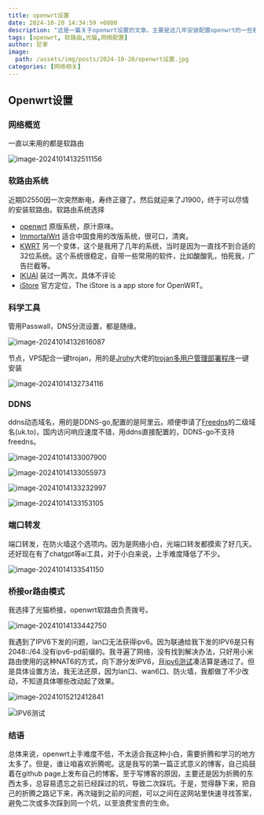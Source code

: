 ```yaml
---
title: openwrt设置
date: 2024-10-20 14:34:59 +0800
description: "这是一篇关于openwrt设置的文章。主要是这几年安装配置openwrt的一些粗糙的认识。"
tags: [openwrt, 软路由,光猫,网络配置]
author: 尼爹
image:
  path: /assets/img/posts/2024-10-20/openwrt设置.jpg
categories: [网络相关]
---
```


## Openwrt设置

### 网络概览

一直以来用的都是软路由

![image-20241014132511156](/assets/img/posts/2024-10-20/image-20241014132511156.png)

### 软路由系统

近期D2550因一次突然断电，寿终正寝了。然后就迎来了J1900，终于可以尽情的安装软路由。软路由系统选择

- [openwrt](https://github.com/openwrt/openwrt ) 原版系统，原汁原味。
- [ImmortalWrt](https://github.com/immortalwrt/immortalwrt "一款面向中国大陆用户的开源 OpenWrt 变体") 适合中国食用的改版系统，很可口，清爽。
- [KWRT](https://github.com/kiddin9/Kwrt) 另一个变体，这个是我用了几年的系统，当时是因为一直找不到合适的32位系统。这个系统很稳定，自带一些常用的软件，比如酸酸乳，怕死我，广告拦截等。
- [IKUAI](https://www.ikuai8.com/component/download)  装过一两次，具体不评论
- [iStore](https://github.com/linkease/istore)  官方定位，The iStore is a app store for OpenWRT。

### 科学工具

管用Passwall，DNS分流设置，都是随缘。

![image-20241014132616087](../assets/img/posts/2024-10-20/image-20241014132616087.png)

节点，VPS配合一键trojan，用的是[Jrohy](https://github.com/Jrohy)大佬的[trojan多用户管理部署程序](https://github.com/Jrohy/trojan)一键安装

![image-20241014132734116](../assets/img/posts/2024-10-20/image-20241014132734116.png)

### DDNS

ddns动态域名，用的是DDNS-go,配置的是阿里云。顺便申请了[Freedns](https://freedns.afraid.org)的二级域名(uk.to)，国内访问响应速度不错，用ddns直接配置的，DDNS-go不支持freedns。

![image-20241014133007900](../assets/img/posts/2024-10-20/image-20241014133007900.png)

![image-20241014133055973](../assets/img/posts/2024-10-20/image-20241014133055973.png)

![image-20241014133232997](../assets/img/posts/2024-10-20/image-20241014133232997.png)

![image-20241014133153105](../assets/img/posts/2024-10-20/image-20241014133153105.png)

<h3 id="port-forwarding">端口转发</h3>

端口转发，在防火墙这个选项内。因为是网络小白，光端口转发都摸索了好几天。还好现在有了chatgpt等ai工具，对于小白来说，上手难度降低了不少。

![image-20241014133541150](../assets/img/posts/2024-10-20/image-20241014133541150.png)

### 桥接or路由模式

我选择了光猫桥接，openwrt软路由负责拨号。

![image-20241014133442750](../assets/img/posts/2024-10-20/image-20241014133442750.png)

我遇到了IPV6下发的问题，lan口无法获得ipv6。因为联通给我下发的IPV6是只有2048::/64.没有ipv6-pd前缀的。我寻遍了网络，没有找到解决办法，只好用小米路由使用的这种NAT6的方式，向下游分发IPV6，且[ipv6测试](https://test-ipv6.com/index.html.zh_CN)凑活算是通过了。但是具体设置方法，我无法还原，因为lan口、wan6口、防火墙，我都做了不少改动，不知道具体哪些改动起了效果。

![image-20241015212412841](../assets/img/posts/2024-10-20/image-20241015212412841.png)

![IPV6测试](../assets/img/posts/2024-10-20/IPV6测试.jpg)

### 结语

总体来说，openwrt上手难度不低，不太适合我这种小白，需要折腾和学习的地方太多了。但是，谁让咱喜欢折腾呢。这是我写的第一篇正式意义的博客，自己捣鼓着在github page上发布自己的博客。至于写博客的原因，主要还是因为折腾的东西太多，总容易遗忘之前已经踩过的坑，导致二次踩坑。于是，觉得静下来，把自己的折腾之路记下来，再次碰到之前的问题，可以之间在这网站里快速寻找答案，避免二次或多次踩到同一个坑，以至浪费宝贵的生命。
